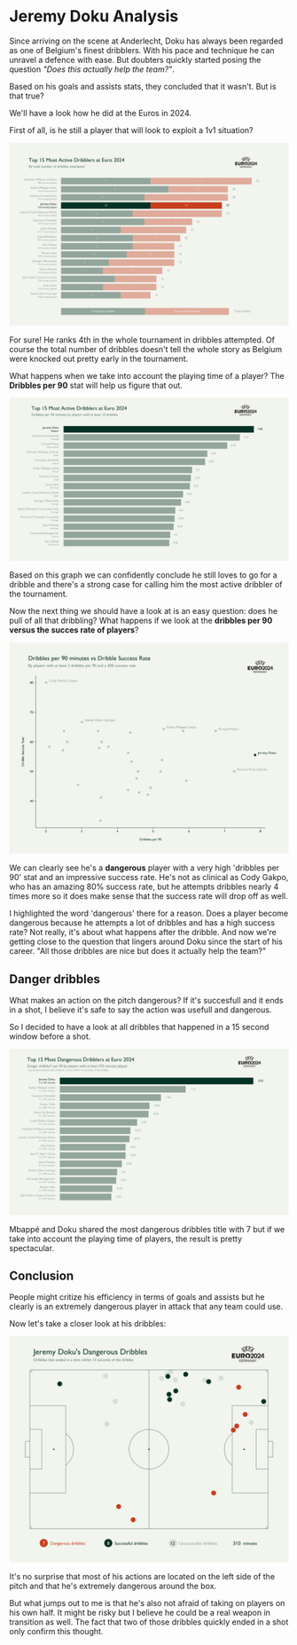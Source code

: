 # Jeremy Doku Analysis

Since arriving on the scene at Anderlecht, Doku has always been regarded as one of Belgium's finest dribblers. With his pace and technique he can unravel a defence with ease. But doubters quickly started posing the question *"Does this actually help the team?"*. 

Based on his goals and assists stats, they concluded that it wasn't. But is that true? 

We'll have a look how he did at the Euros in 2024.

First of all, is he still a player that will look to exploit a 1v1 situation?

![Ranking players by total number of dribbles at Euro 2024](./total_dribbles.png)

For sure! He ranks 4th in the whole tournament in dribbles attempted. Of course the total number of dribbles doesn't tell the whole story as Belgium were knocked out pretty early in the tournament. 

What happens when we take into account the playing time of a player? The **Dribbles per 90** stat will help us figure that out.

![Ranking players by dribbles per 90 minutes at Euro 2024](./dribbles_per_90.png)

Based on this graph we can confidently conclude he still loves to go for a dribble and there's a strong case for calling him the most active dribbler of the tournament.

Now the next thing we should have a look at is an easy question: does he pull of all that dribbling?
What happens if we look at the **dribbles per 90 versus the succes rate of players**?

![Plotting players by dribbles per 90 and success rate at Euro 2024](./per_90_v_success_rate.png)

We can clearly see he's a **dangerous** player with a very high 'dribbles per 90' stat and an impressive success rate. 
He's not as clinical as Cody Gakpo, who has an amazing 80% success rate, but he attempts dribbles nearly 4 times more so it does make sense that the success rate will drop off as well.

I highlighted the word 'dangerous' there for a reason. Does a player become dangerous because he attempts a lot of dribbles and has a high success rate? Not really, it's about what happens after the dribble. And now we're getting close to the question that lingers around Doku since the start of his career. "All those dribbles are nice but does it actually help the team?"

## Danger dribbles
What makes an action on the pitch dangerous? If it's succesfull and it ends in a shot, I believe it's safe to say the action was usefull and dangerous.

So I decided to have a look at all dribbles that happened in a 15 second window before a shot.

![Ranking players by dangerous dribbles per 90 minutes at Euro 2024](./danger_dribbles_per_90.png)

Mbappé and Doku shared the most dangerous dribbles title with 7 but if we take into account the playing time of players, the result is pretty spectacular.

## Conclusion

People might critize his efficiency in terms of goals and assists but he clearly is an extremely dangerous player in attack that any team could use.

Now let's take a closer look at his dribbles:

![Locations of Doku's dribbles at Euro 2024](./doku_danger_dribbles.png)

It's no surprise that most of his actions are located on the left side of the pitch and that he's extremely dangerous around the box. 

But what jumps out to me is that he's also not afraid of taking on players on his own half.
It might be risky but I believe he could be a real weapon in transition as well. The fact that two of those dribbles quickly ended in a shot only confirm this thought.
